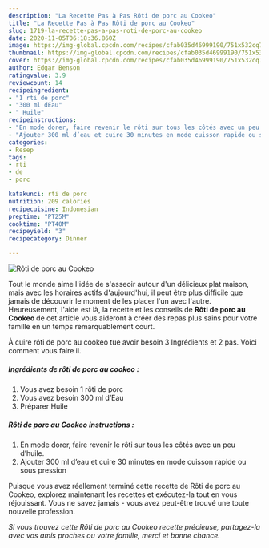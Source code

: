 ```yaml
---
description: "La Recette Pas à Pas Rôti de porc au Cookeo"
title: "La Recette Pas à Pas Rôti de porc au Cookeo"
slug: 1719-la-recette-pas-a-pas-roti-de-porc-au-cookeo
date: 2020-11-05T06:18:36.860Z
image: https://img-global.cpcdn.com/recipes/cfab035d46999190/751x532cq70/roti-de-porc-au-cookeo-photo-principale-de-la-recette.jpg
thumbnail: https://img-global.cpcdn.com/recipes/cfab035d46999190/751x532cq70/roti-de-porc-au-cookeo-photo-principale-de-la-recette.jpg
cover: https://img-global.cpcdn.com/recipes/cfab035d46999190/751x532cq70/roti-de-porc-au-cookeo-photo-principale-de-la-recette.jpg
author: Edgar Benson
ratingvalue: 3.9
reviewcount: 14
recipeingredient:
- "1 rti de porc"
- "300 ml dEau"
- " Huile"
recipeinstructions:
- "En mode dorer, faire revenir le rôti sur tous les côtés avec un peu d’huile."
- "Ajouter 300 ml d’eau et cuire 30 minutes en mode cuisson rapide ou sous pression"
categories:
- Resep
tags:
- rti
- de
- porc

katakunci: rti de porc 
nutrition: 209 calories
recipecuisine: Indonesian
preptime: "PT25M"
cooktime: "PT40M"
recipeyield: "3"
recipecategory: Dinner

---
```



![Rôti de porc au Cookeo](https://img-global.cpcdn.com/recipes/cfab035d46999190/751x532cq70/roti-de-porc-au-cookeo-photo-principale-de-la-recette.jpg)

Tout le monde aime l'idée de s'asseoir autour d'un délicieux plat maison, mais avec les horaires actifs d'aujourd'hui, il peut être plus difficile que jamais de découvrir le moment de les placer l'un avec l'autre. Heureusement, l'aide est là, la recette et les conseils de <strong> Rôti de porc au Cookeo </strong> de cet article vous aideront à créer des repas plus sains pour votre famille en un temps remarquablement court.

<!--inarticleads1-->

À cuire rôti de porc au cookeo tue avoir besoin 3 Ingrédients et 2 pas. Voici comment vous faire il.

##### Ingrédients de rôti de porc au cookeo :

1. Vous avez besoin 1 rôti de porc
1. Vous avez besoin 300 ml d’Eau
1. Préparer  Huile




<!--inarticleads2-->

##### Rôti de porc au Cookeo instructions :

1. En mode dorer, faire revenir le rôti sur tous les côtés avec un peu d’huile.
1. Ajouter 300 ml d’eau et cuire 30 minutes en mode cuisson rapide ou sous pression




<!--inarticleads1-->

<p>
Puisque vous avez réellement terminé cette recette de Rôti de porc au Cookeo, explorez maintenant les recettes et exécutez-la tout en vous réjouissant. Vous ne savez jamais - vous avez peut-être trouvé une toute nouvelle profession.
</p>

<p>
<i>Si vous trouvez cette Rôti de porc au Cookeo recette précieuse, partagez-la avec vos amis proches ou votre famille, merci et bonne chance.</i>
</p>

